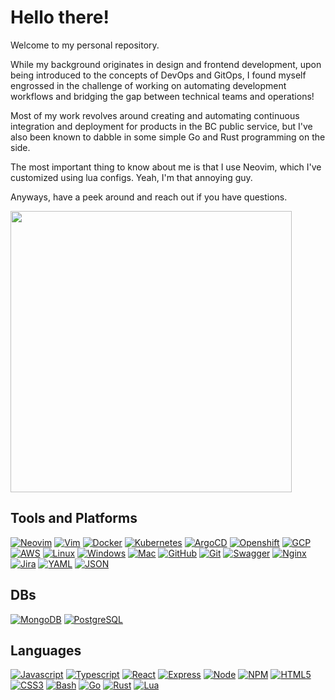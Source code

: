 # Hello there!

Welcome to my personal repository.

While my background originates in design and frontend development, upon being introduced to the concepts of DevOps and GitOps, I found myself engrossed in the challenge of working on automating development workflows and bridging the gap between technical teams and operations!

Most of my work revolves around creating and automating continuous integration and deployment for products in the BC public service, but I've also been known to dabble in some simple Go and Rust programming on the side.

The most important thing to know about me is that I use Neovim, which I've customized using lua configs. Yeah, I'm that annoying guy.

Anyways, have a peek around and reach out if you have questions.

<img width="450" src="https://github-readme-stats.vercel.app/api?username=bottle7&theme=gruvbox">

## Tools and Platforms

[![Neovim](https://img.shields.io/badge/NeoVim-323330?&style=for-the-badge&logo=neovim&logoColor=green)](https://neovim.io/)
[![Vim](https://img.shields.io/badge/VIM-323330?style=for-the-badge&logo=vim&logoColor=green)](https://www.vim.org/)
[![Docker](https://img.shields.io/badge/Docker-323330?style=for-the-badge&logo=docker&logoColor=blue)](https://www.docker.com/)
[![Kubernetes](https://img.shields.io/badge/kubernetes-323330?style=for-the-badge&logo=kubernetes&logoColor=blue)](https://kubernetes.io/)
[![ArgoCD](https://img.shields.io/badge/ArgoCD-323330?style=for-the-badge&logo=argocd&logoColor=orange)](https://argo-cd.readthedocs.io/en/stable/)
[![Openshift](https://img.shields.io/badge/Openshift-323330?style=for-the-badge&logo=redhatopenshift&logoColor=red)](https://docs.openshift.com/)
[![GCP](https://img.shields.io/badge/GCP-323330?style=for-the-badge&logo=googlecloud&logoColor=yellow)](https://cloud.google.com/)
[![AWS](https://img.shields.io/badge/aws-323330?style=for-the-badge&logo=amazon&logoColor=gold)](https://aws.amazon.com/)
[![Linux](https://img.shields.io/badge/Linux-323330?style=for-the-badge&logo=linux&logoColor=white)](https://en.wikipedia.org/wiki/Linux)
[![Windows](https://img.shields.io/badge/Windows-323330?style=for-the-badge&logo=windows&logoColor=blue)](https://en.wikipedia.org/wiki/Microsoft_Windows)
[![Mac](https://img.shields.io/badge/Mac-323330?style=for-the-badge&logo=apple&logoColor=white)](https://en.wikipedia.org/wiki/MacOS)
[![GitHub](https://img.shields.io/badge/github-323330?style=for-the-badge&logo=github&logoColor=white)](https://github.com/)
[![Git](https://img.shields.io/badge/git-323330?style=for-the-badge&logo=git&logoColor=red)](https://git-scm.com/)
[![Swagger](https://img.shields.io/badge/swagger-323330?style=for-the-badge&logo=swagger&logoColor=green)](https://swagger.io/)
[![Nginx](https://img.shields.io/badge/Nginx-323330?style=for-the-badge&logo=Nginx&logoColor=green)](https://www.nginx.com/)
[![Jira](https://img.shields.io/badge/jira-323330?style=for-the-badge&logo=jira&logoColor=blue)](https://www.atlassian.com/software/jira)
[![YAML](https://img.shields.io/badge/YAML-323330?style=for-the-badge&logo=YAML&logoColor=orange)](https://yaml.org/)
[![JSON](https://img.shields.io/badge/JSON-323330?style=for-the-badge&logo=json&logoColor=yellow)](https://www.json.org/json-en.html)

## DBs

[![MongoDB](https://img.shields.io/badge/MongoDB-323330?style=for-the-badge&logo=mongodb&logoColor=green)](https://www.mongodb.com/)
[![PostgreSQL](https://img.shields.io/badge/PostgreSQL-323330?style=for-the-badge&logo=postgresql&logoColor=blue)](https://www.postgresql.org/)

## Languages

[![Javascript](https://img.shields.io/badge/JavaScript-323330?style=for-the-badge&logo=javascript&logoColor=F7DF1E)](https://developer.mozilla.org/en-US/docs/Web/JavaScript)
[![Typescript](https://img.shields.io/badge/TypeScript-323330?style=for-the-badge&logo=typescript&logoColor=blue)](https://www.typescriptlang.org/)
[![React](https://img.shields.io/badge/React-323330?style=for-the-badge&logo=react&logoColor=blue)](https://react.dev/)
[![Express](https://img.shields.io/badge/Express-323330?style=for-the-badge&logo=Express&logoColor=F7DF1E)](https://expressjs.com/)
[![Node](https://img.shields.io/badge/Node.js-323330?style=for-the-badge&logo=node.js&logoColor=green)](https://nodejs.org/en)
[![NPM](https://img.shields.io/badge/npm-323330?style=for-the-badge&logo=npm&logoColor=red)](https://www.npmjs.com/)
[![HTML5](https://img.shields.io/badge/HTML5-323330?style=for-the-badge&logo=html5&logoColor=red)](https://developer.mozilla.org/en-US/docs/Glossary/HTML5)
[![CSS3](https://img.shields.io/badge/CSS3-323330?style=for-the-badge&logo=css3&logoColor=blue)](https://developer.mozilla.org/en-US/docs/Web/CSS)
[![Bash](https://img.shields.io/badge/Bash-323330?style=for-the-badge&logo=gnubash&logoColor=white)](https://www.gnu.org/software/bash/)
[![Go](https://img.shields.io/badge/Go-323330?style=for-the-badge&logo=go&logoColor=blue)](https://go.dev/)
[![Rust](https://img.shields.io/badge/Rust-323330?style=for-the-badge&logo=rust&logoColor=orange)](https://www.rust-lang.org/)
[![Lua](https://img.shields.io/badge/lua-323330?style=for-the-badge&logo=lua&logoColor=green)](https://www.lua.org/docs.html)

